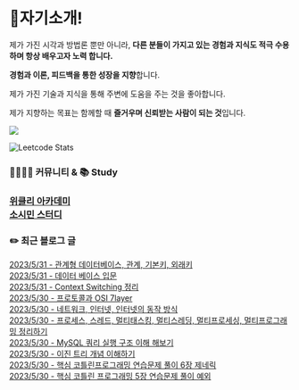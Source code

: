 
<h1>🙋자기소개!</h1>

제가 가진 시각과 방법론 뿐만 아니라, **다른 분들이 가지고 있는 경험과 지식도 적극 수용하며 항상 배우고자 노력 합니다.**

**경험과 이론, 피드백을 통한 성장을 지향**합니다.

제가 가진 기술과 지식을 통해 주변에 도움을 주는 것을 좋아합니다.

제가 지향하는 목표는 함께할 때 **즐거우며 신뢰받는 사람이 되는 것**입니다.

![](https://github-profile-trophy.vercel.app/?username=jungmini0601&theme=flat&no-frame=true&margin-w=30)

![Leetcode Stats](https://leetcard.jacoblin.cool/jungmini0601)

<h3>  👨‍👨‍👦‍👦 커뮤니티 & 📚 Study<h3>

[위클리 아카데미](https://www.weekly.ac/) <br>
[소시민 스터디](https://oval-licorice-979.notion.site/4fc65451bf244a138a93f930ecaaee38?v=8ec49eefb77f44f5a5faef7b15213ac0) <br>

<h3>✏️ 최근 블로그 글</h3> 

[2023/5/31 - 관계형 데이터베이스, 관계, 기본키, 외래키](https://jungmini-laboratory.tistory.com/86) <br>
[2023/5/31 - 데이터 베이스 입문](https://jungmini-laboratory.tistory.com/85) <br>
[2023/5/31 - Context Switching 정리](https://jungmini-laboratory.tistory.com/84) <br>
[2023/5/30 - 프로토콜과 OSI 7layer](https://jungmini-laboratory.tistory.com/83) <br>
[2023/5/30 - 네트워크, 인터넷, 인터넷의 동작 방식](https://jungmini-laboratory.tistory.com/82) <br>
[2023/5/30 - 프로세스, 스레드, 멀티태스킹, 멀티스레딩, 멀티프로세싱, 멀티프로그래밍 정리하기](https://jungmini-laboratory.tistory.com/81) <br>
[2023/5/30 - MySQL 쿼리 실행 구조 이해 해보기](https://jungmini-laboratory.tistory.com/80) <br>
[2023/5/30 - 이진 트리 개념 이해하기](https://jungmini-laboratory.tistory.com/79) <br>
[2023/5/30 - 핵심 코틀린프로그래밍 연습문제 풀이 6장 제네릭](https://jungmini-laboratory.tistory.com/78) <br>
[2023/5/30 - 핵심 코틀린 프로그래밍 5장 연습문제 풀이 예외](https://jungmini-laboratory.tistory.com/77) <br>
